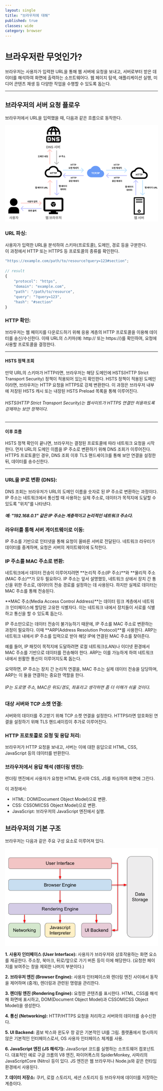 ```yaml
---
layout: single
title: "브라우저에 대해"
published: true
classes: wide
category: browser
---
```


# 브라우저란 무엇인가?

브라우저는 사용자가 입력한 URL을 통해 웹 서버에 요청을 보내고, 서버로부터 받은 데이터를 해석하여 화면에 출력하는 소프트웨어다. 웹 페이지 탐색, 애플리케이션 실행, 미디어 콘텐츠 재생 등 다양한 작업을 수행할 수 있도록 돕는다.

- - -

## 브라우저의 서버 요청 플로우

브라우저에서 URL을 입력했을 때, 다음과 같은 흐름으로 동작한다.

<!-- 이미지 -->

![BrowserOperationFlow](../assets/img/browser-operation-flow.png)

### URL 파싱:

사용자가 입력한 URL을 분석하여 스키마(프로토콜), 도메인, 경로 등을 구분한다.  
이 과정에서 HTTP 또는 HTTPS 등 프로토콜의 종류를 확인한다.

```javascript
"https://example.com/path/to/resource?query=123#section";

// result
{
    "protocol": "https",
    "domain": "example.com",
    "path": "/path/to/resource",
    "query": "?query=123",
    "hash": "#section"
}
```

<!-- 구분 예시 -->




### HTTP 확인:
브라우저는 웹 페이지를 다운로드하기 위해 응용 계층의 HTTP 프로토콜을 이용해 데이터를 송신/수신한다.
이때 URL의 스키마(예: http:// 또는 https://)를 확인하여, 요청에 사용할 프로토콜을 결정한다.

- - -

#### HSTS 정책 조회
만약 URL의 스키마가 HTTP라면, 브라우저는 해당 도메인에 HSTS(HTTP Strict Transport Security) 정책이 적용되어 있는지 확인한다.
HSTS 정책이 적용된 도메인이라면, 브라우저는 HTTP 요청을 HTTPS로 강제 변환한다.
이 과정은 브라우저 내부에 저장된 HSTS 캐시 또는 내장된 HSTS Preload 목록을 통해 이루어진다.

###### HSTS(HTTP Strict Transport Security)는 웹사이트가 HTTPS 연결만 허용하도록 강제하는 보안 정책이다.
<!-- // 만약 HTTP로 요청이 왔다면 HTTP 응답 헤더에 "Strict Transport Security"라는 필드를 포함하여 응답. -->

- - -

#### 이후 흐름
HSTS 정책 확인이 끝나면, 브라우저는 결정된 프로토콜에 따라 네트워크 요청을 시작한다.
먼저 URL의 도메인 이름을 IP 주소로 변환하기 위해 DNS 조회가 이루어진다.
HTTPS 프로토콜인 경우, DNS 조회 이후 TLS 핸드셰이크를 통해 보안 연결을 설정한 뒤, 데이터를 송수신한다.

- - -

### URL을 IP로 변환 (DNS):
DNS 조회는 브라우저가 URL의 도메인 이름을 숫자로 된 IP 주소로 변환하는 과정이다.
IP 주소는 네트워크에서 통신할 때 사용하는 실제 주소로, 데이터가 목적지에 도달할 수 있도록 "위치"를 나타낸다.

##### 예: "192.168.0.1" 같은 IP 주소는 계층적이고 논리적인 네트워크 주소다.








<!-- 반환되는 값 -->

### 라우터를 통해 서버 게이트웨이로 이동:

IP 주소를 기반으로 인터넷을 통해 요청이 올바른 서버로 전달된다.
네트워크 라우터가 데이터를 중계하며, 요청은 서버의 게이트웨이에 도착한다.

### IP 주소를 MAC 주소로 변환:

네트워크에서 데이터 전송이 이루어지려면 **논리적 주소(IP 주소)**와 **물리적 주소(MAC 주소)**가 모두 필요하다. IP 주소는 앞서 설명했듯, 네트워크 상에서 장치 간 통신을 위한 주소로, 데이터의 전송 경로를 설정하는 데 사용된다. 하지만 실제로 데이터는 MAC 주소를 통해 전송된다.

**MAC 주소(Media Access Control Address)**는 데이터 링크 계층에서 네트워크 인터페이스에 할당된 고유한 식별자다. 이는 네트워크 내에서 장치들이 서로를 식별하고 통신을 할 수 있도록 돕는다.

IP 주소만으로는 데이터 전송이 불가능하기 때문에, IP 주소를 MAC 주소로 변환하는 과정이 필요하다. 이때 **ARP(Address Resolution Protocol)**를 사용한다. ARP는 네트워크 내에서 IP 주소를 입력으로 받아 해당 IP에 연결된 MAC 주소를 찾아준다.

예를 들어, IP 패킷이 목적지에 도달하려면 로컬 네트워크(LAN)나 이더넷 환경에서 MAC 주소를 기반으로 데이터를 전송해야 한다. ARP는 이를 가능하게 하여 네트워크 내에서 원활한 통신이 이루어지도록 돕는다.

요약하면, IP 주소는 장치 간 논리적 연결을, MAC 주소는 실제 데이터 전송을 담당하며, ARP는 이 둘을 연결하는 중요한 역할을 한다.

###### IP는 도로명 주소, MAC은 위도/경도, 좌표라고 생각하면 좀 더 이해가 쉬울 것이다.


### 대상 서버와 TCP 소켓 연결:

서버와의 데이터를 주고받기 위해 TCP 소켓 연결을 설정한다.
HTTPS라면 암호화된 연결을 설정하기 위해 TLS 핸드셰이킹이 추가로 이루어진다.


<!-- 

[참고] TLS 핸드셰이킹은 TCP 3 Way Handshake와 다른 개념이다.

#### TLS 핸드셰이킹

#### TCP 3 Way Handshake

TCP/IP프로토콜을 이용해서 통신을 하는 응용프로그램이 데이터를 전송하기 전, 정확한 전송을 보장하기 위해 상대방 컴퓨터와 사전에 세션을 수립하는 과정을 의미한다.

1. A 클라이언트는 B 서버에 접속을 요청하는 SYN 패킷을 보낸다. A 클라이언트는 ```SYN``` 을 보내고 ```SYN/ACK``` 응답을 기다리는 ```SYN_SENT``` 상태가 된다.
2. B 서버는 ```SYN```요청을 받고 A 클라이언트에게 요청을 수락한다는 ```ACK``` 와 ```SYN flag``` 가 설정된 패킷을 발송하고, A가 다시 ```ACK```으로 응답하기를 기다린다. B서버는 ```SYN_RECEIVED``` 상태가 된다.
3. A 클라이언트가 B 서버에게 ```ACK```을 보내면 연결이 이루어지고 데이터가 오가게 된다. 이때 B서버 상태는 ```ESTABLISHED``` 이다. 


-->


### HTTP 프로토콜로 요청 및 응답 처리:

브라우저가 HTTP 요청을 보내고, 서버는 이에 대한 응답으로 HTML, CSS, JavaScript 등의 데이터를 반환한다.

<!--
- 송신 장치가 패킷을 생성:
송신 장치는 목적지 IP 주소를 알고 있다.
- MAC 주소 확인 필요:
패킷이 물리적으로 전달되려면 해당 IP 주소에 대응하는 MAC 주소가 필요하다.
- ARP로 MAC 주소 확인:
ARP는 네트워크 상의 모든 장치에 브로드캐스트 메시지를 보내 "누가 IP X를 가지고 있나요?"라고 묻는다.
응답을 통해 해당 IP 주소에 해당하는 MAC 주소를 얻는다.
- 데이터 링크 계층에서 전송:
MAC 주소를 이용해 이더넷 프레임에 패킷을 담아 전송한다.
-->

### 브라우저에서 응답 해석 (렌더링 엔진):

렌더링 엔진에서 사용자가 요청한 HTML 문서와 CSS, JS를 파싱하여 화면에 그린다.

이 과정에서:
*    HTML: DOM(Document Object Model)으로 변환.
*    CSS: CSSOM(CSS Object Model)으로 변환.
*    JavaScript: 브라우저의 JavaScript 엔진에서 실행.

<!--

##### HTML 파싱
엔진은 태그를 파싱하여 DOM(Document Object Model) node로 변환한다. DOM node들이 계층 구조로 구성되어 DOM tree가 구축된다.

##### CSS 파싱
HTML을 파싱하는 동시 CSS를 파싱하여, CSSOM(Cascading Style Sheet Object Model)을 생성한다.

##### attachment (렌더 트리 생성)
앞서 생성된 DOM tree와 CSSOM을 결합하여, 색상 및 면적 등의 시각적 정보를 담은 Render tree를 구축한다. 이 과정에서 화면에 표시되지 않는 DOM node(ex: head tag, display:none 속성의 node)는 제외된다.

##### Reflow(Layout) & Repaint(Redraw) 그리고 Composite

* Reflow는 레이아웃(margin, padding, width, height 등) 변경이 발생할때 트리거 되며, 연관된 노드의 레이아웃을 다시 계산하여 렌더트리를 조정한다.
* Repaint는 가시성과 관련된(color, background-color, visibility 등) 변경이 발생할때 트리거 되며, 전체 노드의 가시성을 다시 확인하고 Layer를 생성한다.

-->


## 브라우저의 기본 구조

브라우저는 다음과 같은 주요 구성 요소로 이루어져 있다.

![BrowserArchitecture](../assets/img/browser-architecture.png)

**1. 사용자 인터페이스 (User Interface):**
사용자가 브라우저와 상호작용하는 화면 요소를 제공한다. 주소창, 북마크, 뒤로/앞으로 가기 버튼 등이 이에 해당한다. (요청한 페이지를 보여주는 창을 제외한 나머지 부분이다.)

**2. 브라우저 엔진 (Browser Engine):**
사용자 인터페이스와 렌더링 엔진 사이에서 동작을 제어하며 (중개), 렌더링과 관련된 명령을 관리한다.

**3. 렌더링 엔진 (Rendering Engine):**
요청한 콘텐츠를 표시한다. HTML, CSS를 해석해 화면에 표시하고, DOM(Document Object Model)과 CSSOM(CSS Object Model)을 생성한다.

**4. 통신 (Networking):**
HTTP/HTTPS 요청을 처리하고 서버와의 데이터를 송수신한다.

**5. UI Backend:**
콤보 박스와 윈도우 창 같은 기본적인 UI를 그림. 플랫폼에서 명시하지 않은 기본적인 인터페이스로서, OS 사용자 인터페이스 체계를 사용.

**6. JavaScript 엔진 (JS 해석기):**
JavaScript 코드를 실행하는 소프트웨어 컴포넌트다. 대표적인 예로 구글 크롬의 V8 엔진, 파이어폭스의 SpiderMonkey, 사파리의 JavaScriptCore (Nitro) 등이 있다. JS 엔진은 웹 브라우저나 Node.js와 같은 런타임 환경에서 사용된다.

<!--
런타임 환경은 컴퓨터가 실행되는 동안 프로세스나 프로그램을 위한 소프트웨어 서비스를 제공하는 가상 머신의 상태

즉, 프로그래밍 언어가 구동되는 환경

JS가 브라우저에서 실행되면 런타임 환경은 브라우저, Node.js에서 실행되면 런타임 환경은 Node.js

+ JS는 기본적으로 인터프리터 언어다.
+ JS 구동 원리
-->

**7. 데이터 저장소:**
쿠키, 로컬 스토리지, 세션 스토리지 등 브라우저에 데이터를 저장하는 계층이다.


<!--
<details>
<summary>접기/펼치기 버튼</summary>
<div markdown="1">

|제목|내용|
|--|--|
|1|1|
|2|10|

</div>
</details>
-->

